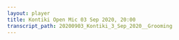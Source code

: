 ```yaml
---
layout: player
title: Kontiki Open Mic 03 Sep 2020, 20:00
transcript_path: 20200903_Kontiki_3_Sep_2020__Grooming
---
```

